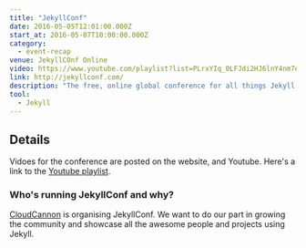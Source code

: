 ```yaml
---
title: "JekyllConf"
date: 2016-05-05T12:01:00.000Z
start_at: 2016-05-07T10:00:00.000Z
category:
  - event-recap
venue: JekyllCOnf Online
video: https://www.youtube.com/playlist?list=PLrxYIq_0LFJdi2HJ6lnY4nm7ewu221hyS
link: http://jekyllconf.com/
description: "The free, online global conference for all things Jekyll (videos)"
tool:
  - Jekyll
---
```

## Details
Vidoes for the conference are posted on the website, and Youtube. Here's a link to the [Youtube playlist](https://www.youtube.com/playlist?list=PLrxYIq_0LFJdi2HJ6lnY4nm7ewu221hyS).

### Who's running JekyllConf and why?

[CloudCannon](http://cloudcannon.com/) is organising JekyllConf. We want to do our part in growing the community and showcase all the awesome people and projects using Jekyll.
